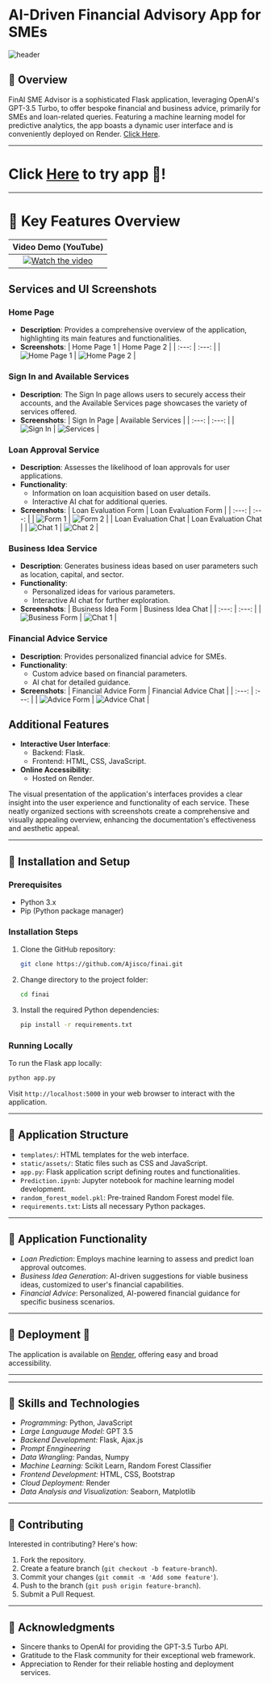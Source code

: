 # AI-Driven Financial Advisory App for SMEs

![header](https://capsule-render.vercel.app/api?type=wave&color=gradient&height=300&section=header&text=FinAI%20SME%20Advisor&fontSize=50)

## 📍 Overview
FinAI SME Advisor is a sophisticated Flask application, leveraging OpenAI's GPT-3.5 Turbo, to offer bespoke financial and business advice, primarily for SMEs and loan-related queries. Featuring a machine learning model for predictive analytics, the app boasts a dynamic user interface and is conveniently deployed on Render. [Click Here](https://finai-t4wc.onrender.com).

---
# Click [Here](https://finai-t4wc.onrender.com) to try app 🚀! 
---

# 📍 Key Features Overview

| Video Demo (YouTube) |
| :---: | 
| [![Watch the video](https://img.youtube.com/vi/y8iPCGCZJCo/maxresdefault.jpg)](https://youtu.be/y8iPCGCZJCo) |

## Services and UI Screenshots

### Home Page
- **Description**: Provides a comprehensive overview of the application, highlighting its main features and functionalities.
- **Screenshots**:
  | Home Page 1 | Home Page 2 |
  | :---: | :---: |
  | ![Home Page 1](https://github.com/Ajisco/ai-finance/blob/master/fin_images/fin_home1.png) | ![Home Page 2](https://github.com/Ajisco/ai-finance/blob/master/fin_images/fin_home2.png) |

### Sign In and Available Services
- **Description**: The Sign In page allows users to securely access their accounts, and the Available Services page showcases the variety of services offered.
- **Screenshots**:
  | Sign In Page | Available Services |
  | :---: | :---: |
  | ![Sign In](https://github.com/Ajisco/ai-finance/blob/master/fin_images/fin_signin.png) | ![Services](https://github.com/Ajisco/ai-finance/blob/master/fin_images/fin_services.png) |

### Loan Approval Service
- **Description**: Assesses the likelihood of loan approvals for user applications.
- **Functionality**:
  - Information on loan acquisition based on user details.
  - Interactive AI chat for additional queries.
- **Screenshots**:
  | Loan Evaluation Form | Loan Evaluation Form |
  | :---: | :---: |
  | ![Form 1](https://github.com/Ajisco/ai-finance/blob/master/fin_images/fin_pred_form1.png) | ![Form 2](https://github.com/Ajisco/ai-finance/blob/master/fin_images/fin_pred_form2.png) |
  | Loan Evaluation Chat | Loan Evaluation Chat |
  | ![Chat 1](https://github.com/Ajisco/ai-finance/blob/master/fin_images/fin_pred_chat_1.png) | ![Chat 2](https://github.com/Ajisco/ai-finance/blob/master/fin_images/form_pred_chat_2.png) |

### Business Idea Service
- **Description**: Generates business ideas based on user parameters such as location, capital, and sector.
- **Functionality**:
  - Personalized ideas for various parameters.
  - Interactive AI chat for further exploration.
- **Screenshots**:
  | Business Idea Form | Business Idea Chat |
  | :---: | :---: |
  | ![Business Form](https://github.com/Ajisco/ai-finance/blob/master/fin_images/fin_busin_form1.png) | ![Chat 1](https://github.com/Ajisco/ai-finance/blob/master/fin_images/fin_busin_chat1.png) |

### Financial Advice Service
- **Description**: Provides personalized financial advice for SMEs.
- **Functionality**:
  - Custom advice based on financial parameters.
  - AI chat for detailed guidance.
- **Screenshots**:
  | Financial Advice Form | Financial Advice Chat |
  | :---: | :---: |
  | ![Advice Form](https://github.com/Ajisco/ai-finance/blob/master/fin_images/fin_finan_form1.png) | ![Advice Chat](https://github.com/Ajisco/ai-finance/blob/master/fin_images/fin_finan_chat1.png) |

## Additional Features
- **Interactive User Interface**:
  - Backend: Flask.
  - Frontend: HTML, CSS, JavaScript.
- **Online Accessibility**:
  - Hosted on Render.

The visual presentation of the application's interfaces provides a clear insight into the user experience and functionality of each service. These neatly organized sections with screenshots create a comprehensive and visually appealing overview, enhancing the documentation's effectiveness and aesthetic appeal.

---

## 📍 Installation and Setup

### Prerequisites
- Python 3.x
- Pip (Python package manager)

### Installation Steps
1. Clone the GitHub repository:
   ```bash
   git clone https://github.com/Ajisco/finai.git
   ```
2. Change directory to the project folder:
   ```bash
   cd finai
   ```
3. Install the required Python dependencies:
   ```bash
   pip install -r requirements.txt
   ```

### Running Locally
To run the Flask app locally:
```bash
python app.py
```
Visit `http://localhost:5000` in your web browser to interact with the application.

---

## 📍 Application Structure
- `templates/`: HTML templates for the web interface.
- `static/assets/`: Static files such as CSS and JavaScript.
- `app.py`: Flask application script defining routes and functionalities.
- `Prediction.ipynb`: Jupyter notebook for machine learning model development.
- `random_forest_model.pkl`: Pre-trained Random Forest model file.
- `requirements.txt`: Lists all necessary Python packages.

---

## 📍 Application Functionality
- *Loan Prediction*: Employs machine learning to assess and predict loan approval outcomes.
- *Business Idea Generation*: AI-driven suggestions for viable business ideas, customized to user's financial capabilities.
- *Financial Advice*: Personalized, AI-powered financial guidance for specific business scenarios.

---

## 📍 Deployment 🚀
The application is available on [Render](https://finai-t4wc.onrender.com), offering easy and broad accessibility.

---

---

## 📍 Skills and Technologies
- *Programming:* Python, JavaScript
- *Large Languauge Model:* GPT 3.5
- *Backend Development:* Flask, Ajax.js
- *Prompt Enngineering*
- *Data Wrangling:* Pandas, Numpy
- *Machine Learning:* Scikit Learn, Random Forest Classifier
- *Frontend Development:* HTML, CSS, Bootstrap
- *Cloud Deployment:* Render
- *Data Analysis and Visualization:* Seaborn, Matplotlib

---

## 📍 Contributing
Interested in contributing? Here's how:
1. Fork the repository.
2. Create a feature branch (`git checkout -b feature-branch`).
3. Commit your changes (`git commit -m 'Add some feature'`).
4. Push to the branch (`git push origin feature-branch`).
5. Submit a Pull Request.

---

## 📍 Acknowledgments
- Sincere thanks to OpenAI for providing the GPT-3.5 Turbo API.
- Gratitude to the Flask community for their exceptional web framework.
- Appreciation to Render for their reliable hosting and deployment services.

